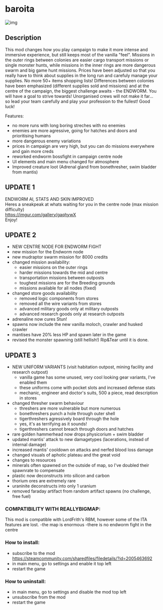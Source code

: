 # baroita
![img](https://i.imgur.com/fIOgolp.png)

## Description 
This mod changes how you play campaign to make it more intense and immersive experience, but still keeps most of the vanilla "feel". Missions in the outer rings between colonies are easier cargo transport missions or single monster hunts, while missions in the inner rings are more dangerous swarm and big game hunt missions. Prices have been adjusted so that you really have to think about supplies in the long run and carefuly manage your supplies. No more 50+ items shopping lists! Differences between colonies have been emphasized (different supplies sold and missions) and at the centre of the campaign, the biggest challenge awaits - the ENDWORM. You will have a goal to strive towards! Unorganised crews will not make it far... so lead your team carefully and play your profession to the fullest! Good luck!

Features:  
- no more runs with long boring streches with no enemies  
- enemies are more agressive, going for hatches and doors and prioritising humans  
- more dangerous enemy variations  
- prices in campaign are very high, but you can do missions everywhere and gain more creds  
- reworked endworm bossfight in campaign centre node  
- UI elements and main menu changed for atmosphere  
- Improved creature loot (Adrenal gland from bonethresher, swim bladder from mantis)  

## UPDATE 1
ENDWORM AI, STATS AND SKIN IMPROVED  
Heres a sneakpeak at whats waiting for you in the centre node (max mission difficulty)  
<https://imgur.com/gallery/gaqhywX>  
Enjoy!  

## UPDATE 2
- NEW CENTRE NODE FOR ENDWORM FIGHT
- new mission for the Endworm node
- new mudraptor swarm mission for 8000 credits
- changed mission availability:
  - easier missions on the outer rings
  - harder missions towards the mid and centre
  - transportation missions between outposts
  - toughest missions are for the Breeding grounds
  - missions available for all nodes (fixed)
- changed store goods availability
  - removed logic components from stores
  - removed all the wire variants from stores
  - advanced military goods only at military outposts
  - advanced research goods only at research outposts
- adrenaline now cures Stun!
- spawns now include the new vanilla moloch, crawler and husked crawler
- mantises have 20% less HP and spawn later in the game
- revised the monster spawning (still hellish!)
Rip&Tear until it is done.

## UPDATE 3
- NEW UNIFORM VARIANTS (visit habitation outpost, mining facility and research outpost)
  - vanilla game has some unused, very cool looking gear variants, I've enabled them
  - these uniforms come with pocket slots and increased defense stats
  - mechanic, engineer and doctor's suits, 500 a piece, read description in stores
- changed thresher swarm behaviour
  - threshers are more vulnerable but more numerous
  - bonethreshers punch a hole through outer shell
  - tigerthreshers agressively board through the hole
  - yes, it's as terrifying as it sounds!
  - tigerthreshers cannot breach through doors and hatches
 - rare golden hammerhead now drops physicorium + swim bladder
 - updated mantis' attack to new damagetypes (lacerations, instead of internal damage)
 - increased mantis' cooldown on attacks and nerfed blood loss damage
 - changed visuals of aphotic plateau and the great void
- changes to resources 
 - minerals often spawned on the outside of map, so I've doubled their spawnrate to compensate
 - plastic now deconstructs into silicon and carbon
 - thorium ores are extremely rare
 - uraninite deconstructs into only 1 uranium
 - removed faraday artifact from random artifact spawns (no challenge, free fuel)


### COMPATIBILITY WITH REALLYBIGMAP:
This mod is compatible with LordFrith's RBM, however some of the ITA features are lost.
-the map is enormous
-there is no endworm fight in the centre

### How to install:
- subscribe to the mod https://steamcommunity.com/sharedfiles/filedetails/?id=2005463692  
- in main menu, go to settings and enable it top left  
- restart the game  

### How to uninstall:
- in main menu, go to settings and disable the mod top left  
- unsubscribe from the mod  
- restart the game  
